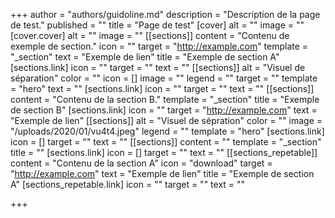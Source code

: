 +++
author = "authors/guidoline.md"
description = "Description de la page de test."
published = ""
title = "Page de test"
[cover]
alt = ""
image = ""
[cover.cover]
alt = ""
image = ""
[[sections]]
content = "Contenu de exemple de section."
icon = ""
target = "http://example.com"
template = "_section"
text = "Exemple de lien"
title = "Exemple de section A"
[sections.link]
icon = ""
target = ""
text = ""
[[sections]]
alt = "Visuel de séparation"
color = ""
icon = []
image = ""
legend = ""
target = ""
template = "hero"
text = ""
[sections.link]
icon = ""
target = ""
text = ""
[[sections]]
content = "Contenu de la section B."
template = "_section"
title = "Exemple de section B"
[sections.link]
icon = ""
target = "http://example.com"
text = "Exemple de lien"
[[sections]]
alt = "Visuel de sépration"
color = ""
image = "/uploads/2020/01/vu4t4.jpeg"
legend = ""
template = "hero"
[sections.link]
icon = []
target = ""
text = ""
[[sections]]
content = ""
template = "_section"
title = ""
[sections.link]
icon = []
target = ""
text = ""
[[sections_repetable]]
content = "Contenu de la section A"
icon = "download"
target = "http://example.com"
text = "Exemple de lien"
title = "Exemple de section A"
[sections_repetable.link]
icon = ""
target = ""
text = ""

+++
